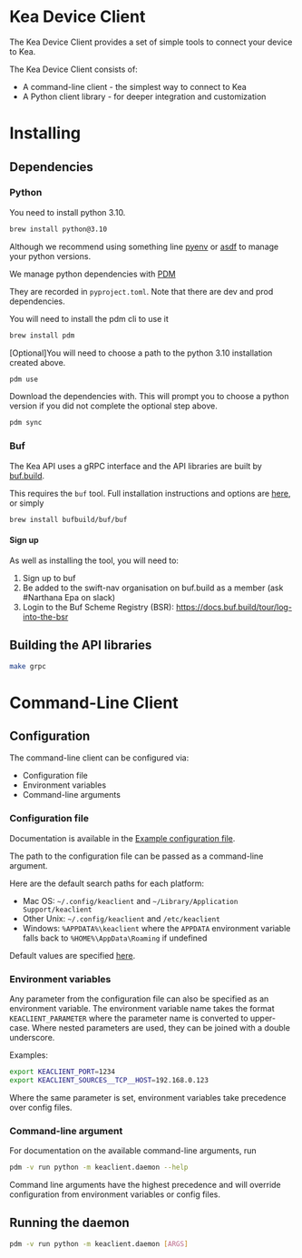 Kea Device Client
=================

The Kea Device Client provides a set of simple tools to connect your device to
Kea.

The Kea Device Client consists of:

 - A command-line client - the simplest way to connect to Kea
 - A Python client library - for deeper integration and customization

# Installing
## Dependencies
### Python
You need to install python 3.10.
```bash
brew install python@3.10
```
Although we recommend using something line [pyenv](https://github.com/pyenv/pyenv) or [asdf](https://asdf-vm.com/) to manage your python versions.

We manage python dependencies with [PDM](https://pdm.fming.dev/usage/dependency/)

They are recorded in `pyproject.toml`. Note that there are dev and prod
dependencies.

You will need to install the pdm cli to use it
```bash
brew install pdm
```

[Optional]You will need to choose a path to the python 3.10 installation created above.
```bash
pdm use
```

Download the dependencies with. This will prompt you to choose a python version if you did not complete the optional step above.
```bash
pdm sync
```

### Buf

The Kea API uses a gRPC interface and the API libraries are built by
[buf.build](https://buf.build/).

This requires the `buf` tool. Full installation instructions and options are
[here](https://docs.buf.build/installation), or simply
```bash
brew install bufbuild/buf/buf
```

#### Sign up
As well as installing the tool, you will need to:

1. Sign up to buf
2. Be added to the swift-nav organisation on buf.build as a member (ask #Narthana Epa on slack)
3. Login to the Buf Scheme Registry (BSR): https://docs.buf.build/tour/log-into-the-bsr

## Building the API libraries
```bash
make grpc
```

# Command-Line Client 

## Configuration

The command-line client can be configured via:
 - Configuration file
 - Environment variables
 - Command-line arguments

### Configuration file

Documentation is available in the [Example configuration file](examples/config.yaml).

The path to the configuration file can be passed as a command-line argument.

Here are the default search paths for each platform:

 - Mac OS: `~/.config/keaclient` and `~/Library/Application Support/keaclient`
 - Other Unix: `~/.config/keaclient` and `/etc/keaclient`
 - Windows: `%APPDATA%\keaclient` where the `APPDATA` environment variable falls back to `%HOME%\AppData\Roaming` if undefined

Default values are specified [here](keaclient/config_default.yaml).

### Environment variables

Any parameter from the configuration file can also be specified as an
environment variable. The environment variable name takes the format
`KEACLIENT_PARAMETER` where the parameter name is converted to upper-case. Where
nested parameters are used, they can be joined with a double underscore.

Examples:

```bash
export KEACLIENT_PORT=1234
export KEACLIENT_SOURCES__TCP__HOST=192.168.0.123
```

Where the same parameter is set, environment variables take precedence over
config files.

### Command-line argument

For documentation on the available command-line arguments, run
```bash
pdm -v run python -m keaclient.daemon --help
```

Command line arguments have the highest precedence and will override
configuration from environment variables or config files.

## Running the daemon

```bash
pdm -v run python -m keaclient.daemon [ARGS]
```
